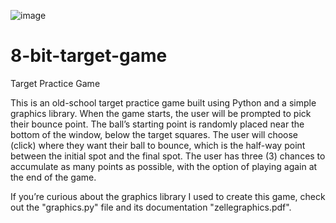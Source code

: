 ![image](https://user-images.githubusercontent.com/46944329/82933151-5ae57f80-9f3e-11ea-90a1-70d9a906d6b6.png)

# 8-bit-target-game
Target Practice Game

This is an old-school target practice game built using Python and a simple graphics library.
When the game starts, the user will be prompted to pick their bounce point.
The ball’s starting point is randomly placed near the bottom of the window, below the target squares.
The user will choose (click) where they want their ball to bounce, which is the half-way point between the initial spot and the final spot.
The user has three (3) chances to accumulate as many points as possible, with the option of playing again at the end of the game. 

If you’re curious about the graphics library I used to create this game, check out the "graphics.py" file and its documentation "zellegraphics.pdf".
